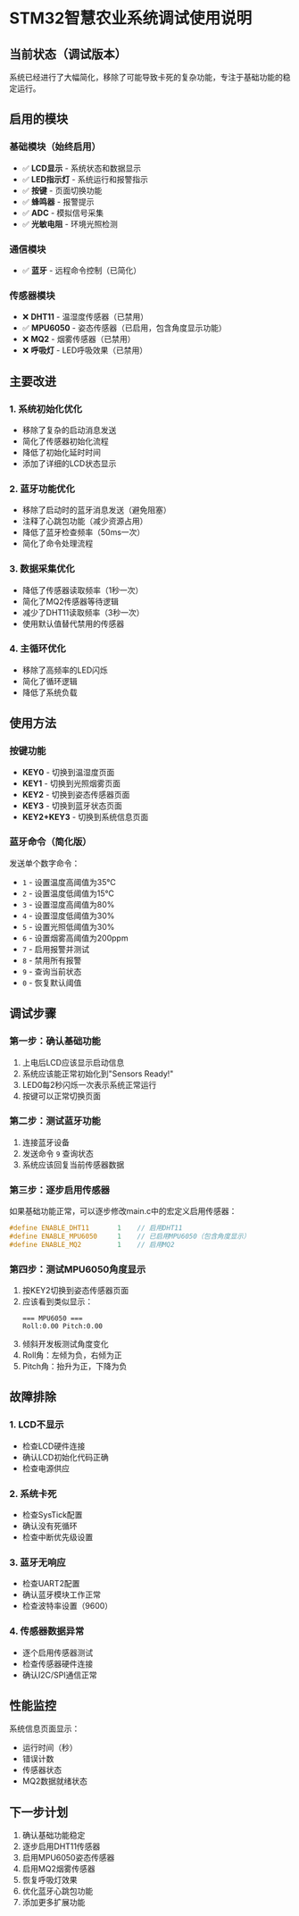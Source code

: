 # STM32智慧农业系统调试使用说明

## 当前状态（调试版本）

系统已经进行了大幅简化，移除了可能导致卡死的复杂功能，专注于基础功能的稳定运行。

## 启用的模块

### 基础模块（始终启用）
- ✅ **LCD显示** - 系统状态和数据显示
- ✅ **LED指示灯** - 系统运行和报警指示
- ✅ **按键** - 页面切换功能
- ✅ **蜂鸣器** - 报警提示
- ✅ **ADC** - 模拟信号采集
- ✅ **光敏电阻** - 环境光照检测

### 通信模块
- ✅ **蓝牙** - 远程命令控制（已简化）

### 传感器模块
- ❌ **DHT11** - 温湿度传感器（已禁用）
- ✅ **MPU6050** - 姿态传感器（已启用，包含角度显示功能）
- ❌ **MQ2** - 烟雾传感器（已禁用）
- ❌ **呼吸灯** - LED呼吸效果（已禁用）

## 主要改进

### 1. 系统初始化优化
- 移除了复杂的启动消息发送
- 简化了传感器初始化流程
- 降低了初始化延时时间
- 添加了详细的LCD状态显示

### 2. 蓝牙功能优化
- 移除了启动时的蓝牙消息发送（避免阻塞）
- 注释了心跳包功能（减少资源占用）
- 降低了蓝牙检查频率（50ms一次）
- 简化了命令处理流程

### 3. 数据采集优化
- 降低了传感器读取频率（1秒一次）
- 简化了MQ2传感器等待逻辑
- 减少了DHT11读取频率（3秒一次）
- 使用默认值替代禁用的传感器

### 4. 主循环优化
- 移除了高频率的LED闪烁
- 简化了循环逻辑
- 降低了系统负载

## 使用方法

### 按键功能
- **KEY0** - 切换到温湿度页面
- **KEY1** - 切换到光照烟雾页面
- **KEY2** - 切换到姿态传感器页面
- **KEY3** - 切换到蓝牙状态页面
- **KEY2+KEY3** - 切换到系统信息页面

### 蓝牙命令（简化版）
发送单个数字命令：
- `1` - 设置温度高阈值为35℃
- `2` - 设置温度低阈值为15℃
- `3` - 设置湿度高阈值为80%
- `4` - 设置湿度低阈值为30%
- `5` - 设置光照低阈值为30%
- `6` - 设置烟雾高阈值为200ppm
- `7` - 启用报警并测试
- `8` - 禁用所有报警
- `9` - 查询当前状态
- `0` - 恢复默认阈值

## 调试步骤

### 第一步：确认基础功能
1. 上电后LCD应该显示启动信息
2. 系统应该能正常初始化到"Sensors Ready!"
3. LED0每2秒闪烁一次表示系统正常运行
4. 按键可以正常切换页面

### 第二步：测试蓝牙功能
1. 连接蓝牙设备
2. 发送命令 `9` 查询状态
3. 系统应该回复当前传感器数据

### 第三步：逐步启用传感器
如果基础功能正常，可以逐步修改main.c中的宏定义启用传感器：
```c
#define ENABLE_DHT11       1    // 启用DHT11
#define ENABLE_MPU6050     1    // 已启用MPU6050（包含角度显示）
#define ENABLE_MQ2         1    // 启用MQ2
```

### 第四步：测试MPU6050角度显示
1. 按KEY2切换到姿态传感器页面
2. 应该看到类似显示：
   ```
   === MPU6050 ===
   Roll:0.00 Pitch:0.00
   ```
3. 倾斜开发板测试角度变化
4. Roll角：左倾为负，右倾为正
5. Pitch角：抬升为正，下降为负

## 故障排除

### 1. LCD不显示
- 检查LCD硬件连接
- 确认LCD初始化代码正确
- 检查电源供应

### 2. 系统卡死
- 检查SysTick配置
- 确认没有死循环
- 检查中断优先级设置

### 3. 蓝牙无响应
- 检查UART2配置
- 确认蓝牙模块工作正常
- 检查波特率设置（9600）

### 4. 传感器数据异常
- 逐个启用传感器测试
- 检查传感器硬件连接
- 确认I2C/SPI通信正常

## 性能监控

系统信息页面显示：
- 运行时间（秒）
- 错误计数
- 传感器状态
- MQ2数据就绪状态

## 下一步计划

1. 确认基础功能稳定
2. 逐步启用DHT11传感器
3. 启用MPU6050姿态传感器  
4. 启用MQ2烟雾传感器
5. 恢复呼吸灯效果
6. 优化蓝牙心跳包功能
7. 添加更多扩展功能
